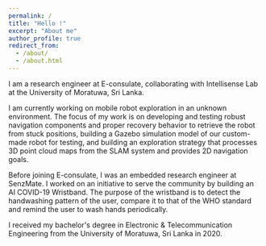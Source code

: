 ```yaml
---
permalink: /
title: "Hello !"
excerpt: "About me"
author_profile: true
redirect_from: 
  - /about/
  - /about.html
---
```


I am a research engineer at E-consulate, collaborating with Intellisense Lab at the University of Moratuwa, Sri Lanka.

I am currently working on mobile robot exploration in an unknown environment. The focus of my work is on developing and testing robust navigation components and proper recovery behavior to retrieve the robot from stuck positions, building a Gazebo simulation model of our custom-made robot for testing, and building an exploration strategy that processes 3D point cloud maps from the SLAM system and provides 2D navigation goals.

Before joining E-consulate, I was an embedded research engineer at SenzMate. I worked on an initiative to serve the community by building an AI COVID-19 Wristband. The purpose of the wristband is to detect the handwashing pattern of the user, compare it to that of the WHO standard and remind the user to wash hands periodically.

I received my bachelor's degree in Electronic & Telecommunication Engineering from the University of Moratuwa, Sri Lanka in 2020.

